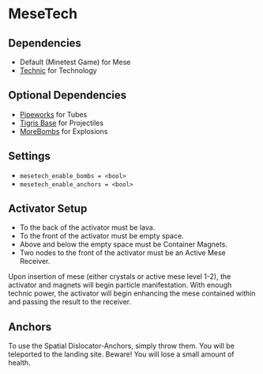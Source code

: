 # MeseTech

## Dependencies
* Default (Minetest Game) for Mese
* [Technic](https://github.com/minetest-mods/technic) for Technology

## Optional Dependencies
* [Pipeworks](https://github.com/minetest-mods/pipeworks) for Tubes
* [Tigris Base](https://github.com/tigris-mt/tigris_base) for Projectiles
* [MoreBombs](https://github.com/tigris-mt/morebombs) for Explosions

## Settings
* `mesetech_enable_bombs = <bool>`
* `mesetech_enable_anchors = <bool>`

## Activator Setup
* To the back of the activator must be lava.
* To the front of the activator must be empty space.
* Above and below the empty space must be Container Magnets.
* Two nodes to the front of the activator must be an Active Mese Receiver.

Upon insertion of mese (either crystals or active mese level 1-2), the activator and magnets will begin particle manifestation. With enough technic power, the activator will begin enhancing the mese contained within and passing the result to the receiver.

## Anchors
To use the Spatial Dislocator-Anchors, simply throw them. You will be teleported to the landing site. Beware! You will lose a small amount of health.
